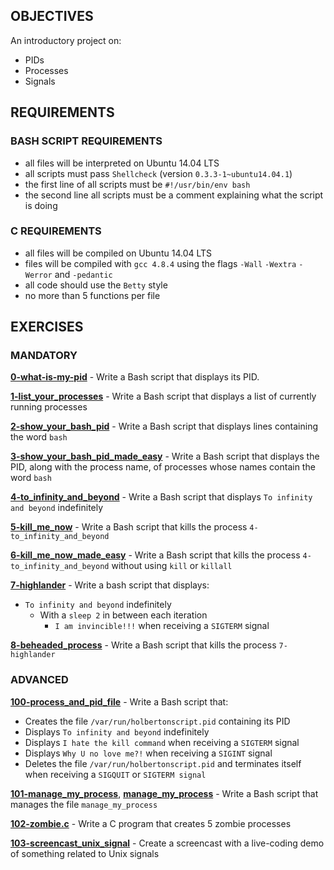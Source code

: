 
## OBJECTIVES
An introductory project on:
   * PIDs
   * Processes
   * Signals

## REQUIREMENTS

### BASH SCRIPT REQUIREMENTS
   * all files will be interpreted on Ubuntu 14.04 LTS
   * all scripts must pass `Shellcheck` (version `0.3.3-1~ubuntu14.04.1`)
   * the first line of all scripts must be `#!/usr/bin/env bash`
   * the second line all scripts must be a comment explaining what the script is doing

### C REQUIREMENTS
   * all files will be compiled on Ubuntu 14.04 LTS
   * files will be compiled with `gcc 4.8.4` using the flags `-Wall` `-Wextra` `-Werror` and `-pedantic`
   * all code should use the `Betty` style
   * no more than 5 functions per file

## EXERCISES

### MANDATORY

**[0-what-is-my-pid](0-what-is-my-pid)** - Write a Bash script that displays its PID.

**[1-list_your_processes](1-list_your_processes)** - Write a Bash script that displays a list of currently running processes

**[2-show_your_bash_pid](2-show_your_bash_pid)** - Write a Bash script that displays lines containing the word `bash`

**[3-show_your_bash_pid_made_easy](3-show_your_bash_pid_made_easy)** - Write a Bash script that displays the PID, along with the process name, of processes whose names contain the word `bash`

**[4-to_infinity_and_beyond](4-to_infinity_and_beyond)** - Write a Bash script that displays `To infinity and beyond` indefinitely

**[5-kill_me_now](5-kill_me_now)** - Write a Bash script that kills the process `4-to_infinity_and_beyond`

**[6-kill_me_now_made_easy](6-kill_me_now_made_easy)** - Write a Bash script that kills the process `4-to_infinity_and_beyond` without using `kill` or `killall`

**[7-highlander](7-highlander)** - Write a bash script that displays:
   * `To infinity and beyond` indefinitely
      * With a `sleep 2` in between each iteration
         * `I am invincible!!!` when receiving a `SIGTERM` signal

**[8-beheaded_process](8-beheaded_process)** - Write a Bash script that kills the process `7-highlander`

### ADVANCED

**[100-process_and_pid_file](100-process_and_pid_file)** - Write a Bash script that:
  * Creates the file `/var/run/holbertonscript.pid` containing its PID
  * Displays `To infinity and beyond` indefinitely
  * Displays `I hate the kill command` when receiving a `SIGTERM` signal
  * Displays `Why U no love me?!` when receiving a `SIGINT` signal
  * Deletes the file `/var/run/holbertonscript.pid` and terminates itself when receiving a `SIGQUIT` or `SIGTERM signal`

**[101-manage_my_process](101-manage_my_process)**, **[manage_my_process](manage_my_process)** - Write a Bash script that manages the file `manage_my_process`

**[102-zombie.c](102-zombie.c)** - Write a C program that creates 5 zombie processes

**[103-screencast_unix_signal](103-screencast_unix_signal)** - Create a screencast with a live-coding demo of something related to Unix signals   